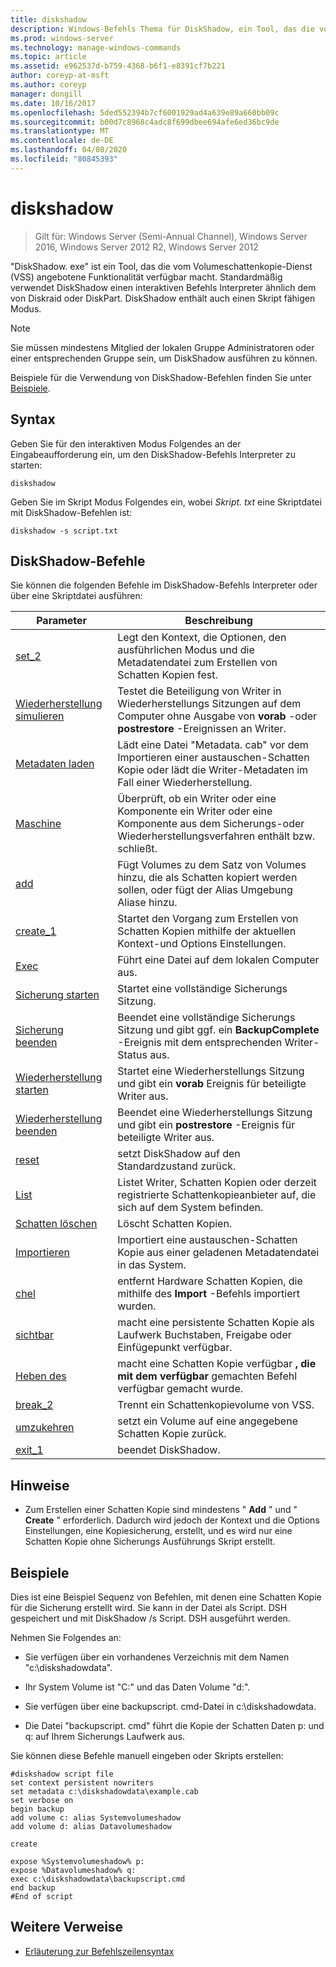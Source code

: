 ```yaml
---
title: diskshadow
description: Windows-Befehls Thema für DiskShadow, ein Tool, das die vom Volumeschattenkopie-Dienst (VSS) angebotene Funktionalität verfügbar macht.
ms.prod: windows-server
ms.technology: manage-windows-commands
ms.topic: article
ms.assetid: e962537d-b759-4368-b6f1-e8391cf7b221
author: coreyp-at-msft
ms.author: coreyp
manager: dongill
ms.date: 10/16/2017
ms.openlocfilehash: 5ded552394b7cf6001929ad4a639e89a660bb09c
ms.sourcegitcommit: b00d7c8968c4adc8f699dbee694afe6ed36bc9de
ms.translationtype: MT
ms.contentlocale: de-DE
ms.lasthandoff: 04/08/2020
ms.locfileid: "80845393"
---
```

# <a name="diskshadow"></a>diskshadow

>Gilt für: Windows Server (Semi-Annual Channel), Windows Server 2016, Windows Server 2012 R2, Windows Server 2012

"DiskShadow. exe" ist ein Tool, das die vom Volumeschattenkopie-Dienst (VSS) angebotene Funktionalität verfügbar macht. Standardmäßig verwendet DiskShadow einen interaktiven Befehls Interpreter ähnlich dem von Diskraid oder DiskPart. DiskShadow enthält auch einen Skript fähigen Modus.  
  
> [!NOTE]  
> Sie müssen mindestens Mitglied der lokalen Gruppe Administratoren oder einer entsprechenden Gruppe sein, um DiskShadow ausführen zu können.  
  
Beispiele für die Verwendung von DiskShadow-Befehlen finden Sie unter [Beispiele](#BKMK_examples).  
  
## <a name="syntax"></a>Syntax  
Geben Sie für den interaktiven Modus Folgendes an der Eingabeaufforderung ein, um den DiskShadow-Befehls Interpreter zu starten:  
  
```  
diskshadow  
```  
  
Geben Sie im Skript Modus Folgendes ein, wobei *Skript. txt* eine Skriptdatei mit DiskShadow-Befehlen ist:  
  
```  
diskshadow -s script.txt  
```  
  
## <a name="diskshadow-commands"></a>DiskShadow-Befehle  
Sie können die folgenden Befehle im DiskShadow-Befehls Interpreter oder über eine Skriptdatei ausführen:  
  
|Parameter|Beschreibung|  
|-------|--------|  
|[set_2](set_2.md)|Legt den Kontext, die Optionen, den ausführlichen Modus und die Metadatendatei zum Erstellen von Schatten Kopien fest.|  
|[Wiederherstellung simulieren](simulate-restore.md)|Testet die Beteiligung von Writer in Wiederherstellungs Sitzungen auf dem Computer ohne Ausgabe von **vorab** -oder **postrestore** -Ereignissen an Writer.|  
|[Metadaten laden](load-metadata.md)|Lädt eine Datei "Metadata. cab" vor dem Importieren einer austauschen-Schatten Kopie oder lädt die Writer-Metadaten im Fall einer Wiederherstellung.|  
|[Maschine](writer.md)|Überprüft, ob ein Writer oder eine Komponente ein Writer oder eine Komponente aus dem Sicherungs-oder Wiederherstellungsverfahren enthält bzw. schließt.|  
|[add](add.md)|Fügt Volumes zu dem Satz von Volumes hinzu, die als Schatten kopiert werden sollen, oder fügt der Alias Umgebung Aliase hinzu.|  
|[create_1](create_1.md)|Startet den Vorgang zum Erstellen von Schatten Kopien mithilfe der aktuellen Kontext-und Options Einstellungen.|  
|[Exec](exec.md)|Führt eine Datei auf dem lokalen Computer aus.|  
|[Sicherung starten](begin-backup.md)|Startet eine vollständige Sicherungs Sitzung.|  
|[Sicherung beenden](end-backup.md)|Beendet eine vollständige Sicherungs Sitzung und gibt ggf. ein **BackupComplete** -Ereignis mit dem entsprechenden Writer-Status aus.|  
|[Wiederherstellung starten](begin-restore.md)|Startet eine Wiederherstellungs Sitzung und gibt ein **vorab** Ereignis für beteiligte Writer aus.|  
|[Wiederherstellung beenden](end-restore.md)|Beendet eine Wiederherstellungs Sitzung und gibt ein **postrestore** -Ereignis für beteiligte Writer aus.|  
|[reset](reset.md)|setzt DiskShadow auf den Standardzustand zurück.|  
|[List](list.md)|Listet Writer, Schatten Kopien oder derzeit registrierte Schattenkopieanbieter auf, die sich auf dem System befinden.|  
|[Schatten löschen](delete-shadows.md)|Löscht Schatten Kopien.|  
|[Importieren](import.md)|Importiert eine austauschen-Schatten Kopie aus einer geladenen Metadatendatei in das System.|  
|[chel](mask.md)|entfernt Hardware Schatten Kopien, die mithilfe des **Import** -Befehls importiert wurden.|  
|[sichtbar](expose.md)|macht eine persistente Schatten Kopie als Laufwerk Buchstaben, Freigabe oder Einfügepunkt verfügbar.|  
|[Heben des](unexpose.md)|macht eine Schatten Kopie verfügbar **, die mit dem verfügbar** gemachten Befehl verfügbar gemacht wurde.|  
|[break_2](break_2.md)|Trennt ein Schattenkopievolume von VSS.|  
|[umzukehren](revert.md)|setzt ein Volume auf eine angegebene Schatten Kopie zurück.|  
|[exit_1](exit_1.md)|beendet DiskShadow.|  
  
## <a name="remarks"></a>Hinweise  
  
-   Zum Erstellen einer Schatten Kopie sind mindestens " **Add** " und " **Create** " erforderlich. Dadurch wird jedoch der Kontext und die Options Einstellungen, eine Kopiesicherung, erstellt, und es wird nur eine Schatten Kopie ohne Sicherungs Ausführungs Skript erstellt.  
  
## <a name="examples"></a><a name=BKMK_examples></a>Beispiele  
Dies ist eine Beispiel Sequenz von Befehlen, mit denen eine Schatten Kopie für die Sicherung erstellt wird. Sie kann in der Datei als Script. DSH gespeichert und mit DiskShadow \/s Script. DSH ausgeführt werden.  
  
Nehmen Sie Folgendes an:  
  
-   Sie verfügen über ein vorhandenes Verzeichnis mit dem Namen "c:\\diskshadowdata".  
  
-   Ihr System Volume ist "C:" und das Daten Volume "d:".  
  
-   Sie verfügen über eine backupscript. cmd-Datei in c:\\diskshadowdata.  
  
-   Die Datei "backupscript. cmd" führt die Kopie der Schatten Daten p: und q: auf Ihrem Sicherungs Laufwerk aus.  
  
Sie können diese Befehle manuell eingeben oder Skripts erstellen:  
  
```  
#diskshadow script file  
set context persistent nowriters  
set metadata c:\diskshadowdata\example.cab  
set verbose on  
begin backup  
add volume c: alias Systemvolumeshadow  
add volume d: alias Datavolumeshadow  
  
create  
  
expose %Systemvolumeshadow% p:  
expose %Datavolumeshadow% q:  
exec c:\diskshadowdata\backupscript.cmd  
end backup  
#End of script  
```  
  
## <a name="additional-references"></a>Weitere Verweise  
- [Erläuterung zur Befehlszeilensyntax](command-line-syntax-key.md)  
  

